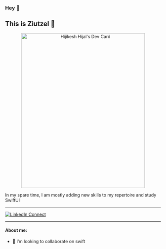 ### Hey 👋
## This is **Ziutzel** 👋

<p align="center">
<a href="https://app.daily.dev/imh1j4l"><img src="https://api.daily.dev/devcards/9cafd408a0bb4775a0c8de9e649364ae.png?r=lmd" width="400" height="500" alt="Hijikesh Hijal's Dev Card"/></a>
</p>

In my spare time, I am mostly adding new skills to my repertoire and study SwiftUI

</a>
</p>
<hr />

[![LinkedIn Connect](https://img.shields.io/badge/%20-Connect-black?color=14171A&labelColor=212121&logo=linkedin&logoColor=ffffff)](https://www.linkedin.com/in/ziutzelle-grajales-hernández-08364a189/ )

<hr />

#### About me:
- 👯 I’m looking to collaborate on swift 
